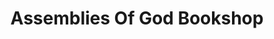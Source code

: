---
title: "Assemblies Of God Bookshop"
url: /accra/assemblies-of-god-bookshop/
shop: office supplies
---